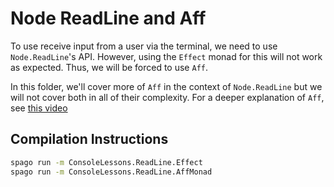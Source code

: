 # Node ReadLine and Aff

To use receive input from a user via the terminal, we need to use `Node.ReadLine`'s API. However, using the `Effect` monad for this will not work as expected. Thus, we will be forced to use `Aff`.

In this folder, we'll cover more of `Aff` in the context of `Node.ReadLine` but we will not cover both in all of their complexity. For a deeper explanation of `Aff`, see [this video](https://www.youtube.com/watch?v=dbM72ap30TE)

## Compilation Instructions

```bash
spago run -m ConsoleLessons.ReadLine.Effect
spago run -m ConsoleLessons.ReadLine.AffMonad
```
